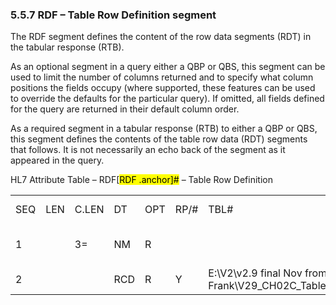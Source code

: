 ### 5.5.7 RDF – Table Row Definition segment

The RDF segment defines the content of the row data segments (RDT) in the tabular response (RTB).

As an optional segment in a query either a QBP or QBS, this segment can be used to limit the number of columns returned and to specify what column positions the fields occupy (where supported, these features can be used to override the defaults for the particular query). If omitted, all fields defined for the query are returned in their default column order.

As a required segment in a tabular response (RTB) to either a QBP or QBS, this segment defines the contents of the table row data (RDT) segments that follows. It is not necessarily an echo back of the segment as it appeared in the query.

HL7 Attribute Table – RDF[<mark>RDF .anchor]</mark><mark>#</mark> – Table Row Definition

|     |     |     |     |     |     |     |     |     |
| --- | --- | --- | --- | --- | --- | --- | --- | --- |
| SEQ | LEN | C.LEN | DT | OPT | RP/# | TBL# | ITEM# | ELEMENT NAME |
| 1 |  | 3= | NM | R |  |  | 00701 | Number of Columns per Row |
| 2 |  |  | RCD | R | Y | E:\\V2\\v2.9 final Nov from Frank\\V29_CH02C_Tables.docx#HL70440[0440] | 00702 | Column Description |
